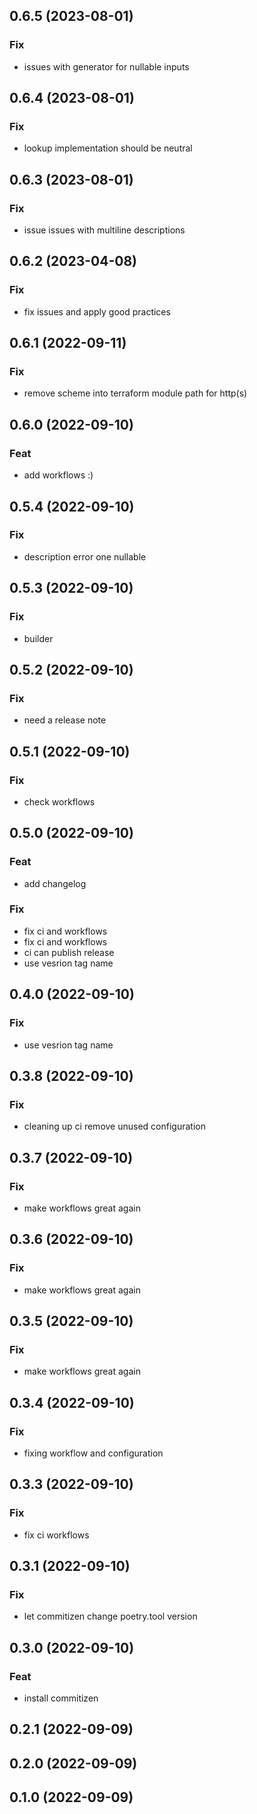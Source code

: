 ## 0.6.5 (2023-08-01)

### Fix

- issues with generator for nullable inputs

## 0.6.4 (2023-08-01)

### Fix

- lookup implementation should be neutral

## 0.6.3 (2023-08-01)

### Fix

- issue issues with multiline descriptions

## 0.6.2 (2023-04-08)

### Fix

- fix issues and apply good practices

## 0.6.1 (2022-09-11)

### Fix

- remove scheme into terraform module path for  http(s)

## 0.6.0 (2022-09-10)

### Feat

- add workflows :)

## 0.5.4 (2022-09-10)

### Fix

- description error one nullable

## 0.5.3 (2022-09-10)

### Fix

- builder

## 0.5.2 (2022-09-10)

### Fix

- need a release note

## 0.5.1 (2022-09-10)

### Fix

- check workflows

## 0.5.0 (2022-09-10)

### Feat

- add changelog

### Fix

- fix ci and workflows
- fix ci and workflows
- ci can publish release
- use vesrion tag name

## 0.4.0 (2022-09-10)

### Fix

- use vesrion tag name

## 0.3.8 (2022-09-10)

### Fix

- cleaning up ci remove unused configuration

## 0.3.7 (2022-09-10)

### Fix

- make workflows great again

## 0.3.6 (2022-09-10)

### Fix

- make workflows great again

## 0.3.5 (2022-09-10)

### Fix

- make workflows great again

## 0.3.4 (2022-09-10)

### Fix

- fixing workflow and configuration

## 0.3.3 (2022-09-10)

### Fix

- fix ci workflows

## 0.3.1 (2022-09-10)

### Fix

- let commitizen change poetry.tool version

## 0.3.0 (2022-09-10)

### Feat

- install commitizen

## 0.2.1 (2022-09-09)

## 0.2.0 (2022-09-09)

## 0.1.0 (2022-09-09)
